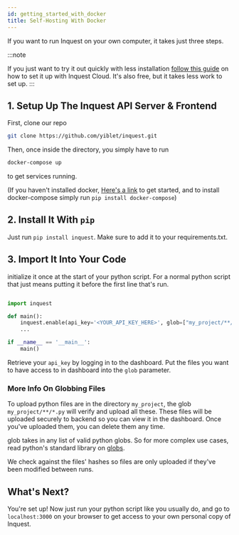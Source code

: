 ```yaml
---
id: getting_started_with_docker
title: Self-Hosting With Docker
---
```


If you want to run Inquest on your own computer, it takes just three 
steps. 


:::note

If you just want to try it out quickly with less installation 
[follow this guide](getting_started.md) on how to set it up with Inquest Cloud.  It's also free, but it takes less work to set up.
:::

## 1. Setup Up The Inquest API Server & Frontend

First, clone our repo

```bash
git clone https://github.com/yiblet/inquest.git
```

Then, once inside the directory, you simply have to run

```bash
docker-compose up
```

to get services running. 

(If you haven't installed docker, [Here's a link](https://docs.docker.com/get-docker/) to get started, and 
to install docker-compose simply run `pip install docker-compose`)


## 2. Install It With `pip`

Just run `pip install inquest`. Make sure to add it to your requirements.txt.

## 3. Import It Into Your Code

initialize it once at the start of your python script.
For a normal python script that just means putting it before the
first line that's run.

```python

import inquest

def main():
    inquest.enable(api_key='<YOUR_API_KEY_HERE>', glob=["my_project/**/*.py"])
    ...

if __name__ == '__main__':
    main()
```

Retrieve your `api_key` by logging in to the dashboard. Put the files you want
to have access to in dashboard into the `glob` parameter.

### More Info On Globbing Files

To upload python files are in the directory `my_project`, the glob `my_project/**/*.py` will
verify and upload all these. These files will be uploaded securely to backend so you can view 
it in the dashboard. Once you've uploaded them, you can delete them any time.

glob takes in any list of valid python globs. So for more complex use cases, read python's standard 
library on [globs](https://docs.python.org/3/library/glob.html). 

We check against the files' hashes so files are only uploaded if they've been modified between runs.

## What's Next?

You're set up! Now just run your python script like you usually do, and go to `localhost:3000` on your 
browser to get access to your own personal copy of Inquest.

